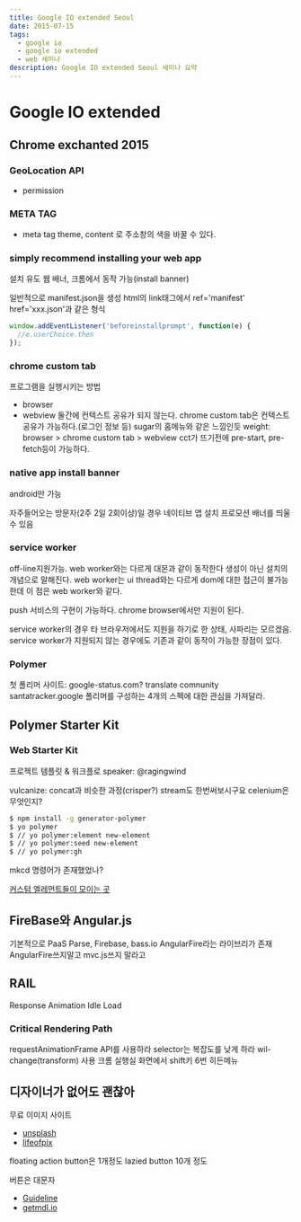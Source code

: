 ```yaml
---
title: Google IO extended Seoul
date: 2015-07-15
tags: 
  - google io
  - google io extended
  - web 세미나
description: Google IO extended Seoul 세미나 요약
---
```


Google IO extended
===================

Chrome exchanted 2015
---------------------

### GeoLocation API
* permission

### META TAG
 * meta tag theme, content 로 주소창의 색을 바꿀 수 있다.

### simply recommend installing your web app
  설치 유도 웹 배너, 크롬에서 동작 가능(install banner)

일반적으로 manifest.json을 생성
html의 link태그에서 ref='manifest' href='xxx.json'과 같은 형식

```javascript
window.addEventListener('beforeinstallprompt', function(e) {
  //e.userChoice.then
});
```

### chrome custom tab

프로그램을 실행시키는 방법
 * browser
 * webview
둘간에 컨텍스트 공유가 되지 않는다.
chrome custom tab은 컨텍스트 공유가 가능하다.(로그인 정보 등)
sugar의 홈메뉴와 같은 느낌인듯
weight: browser > chrome custom tab > webview
cct가 뜨기전에 pre-start, pre-fetch등이 가능하다.

### native app install banner
  android만 가능

자주들어오는 방문자(2주 2일 2회이상)일 경우 네이티브 앱 설치 프로모션 배너를 띄울 수 있음

### service worker
off-line지원가능.
web worker와는 다르게 대몬과 같이 동작한다 생성이 아닌 설치의 개념으로 말해진다.
web worker는 ui thread와는 다르게 dom에 대한 접근이 불가능한데 이 점은 web worker와 같다.

push 서비스의 구현이 가능하다. chrome browser에서만 지원이 된다.

service worker의 경우 타 브라우저에서도 지원을 하기로 한 상태, 사파리는 모르겠음.
service worker가 지원되지 않는 경우에도 기존과 같이 동작이 가능한 장점이 있다.

### Polymer
첫 폴리머 사이트: google-status.com?
translate comnunity
santatracker.google
폴리머를 구성하는 4개의 스펙에 대한 관심을 가져달라.

Polymer Starter Kit
-------------------

### Web Starter Kit

  프로젝트 템플릿 & 워크플로
  speaker: @ragingwind

vulcanize: concat과 비슷한 과정(crisper?)
stream도 한번써보시구요
celenium은 무엇인지?

```bash
$ npm install -g generator-polymer
$ yo polymer
$ // yo polymer:element new-element
$ // yo polymer:seed new-element
$ // yo polymer:gh
```

mkcd 명령어가 존재했었나?

[커스텀 엘레먼트들이 모이는 곳](customelements.io)

FireBase와 Angular.js
--------------------
  기본적으로 PaaS
Parse, Firebase, bass.io
AngularFire라는 라이브리가 존재
AngularFire쓰지말고 mvc.js쓰지 말라고

RAIL
----
Response
Animation
Idle
Load

### Critical Rendering Path
requestAnimationFrame API를 사용하라
selector는 복잡도를 낮게 하라
wil-change(transform) 사용
크롬 실행실 화면에서 shift키 6번 히든메뉴

디자이너가 없어도 괜찮아
-------------------

무료 이미지 사이트

* [unsplash](https://unsplash.com/)
* [lifeofpix](http://www.lifeofpix.com/free-high-resolution-photos/)

floating action button은 1개정도
lazied button 10개 정도

버튼은 대문자

* [Guideline](https://www.google.com/design/)
* [getmdl.io](getmdl.io/)
